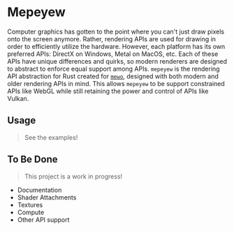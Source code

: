 # Mepeyew

Computer graphics has gotten to the point where you can't just draw pixels onto
the screen anymore.
Rather, rendering APIs are used for drawing in order to efficiently utilize the hardware.
However, each platform has its own preferred APIs: DirectX on Windows, Metal on
MacOS, etc.
Each of these APIs have unique differences and quirks, so modern renderers are
designed to abstract to enforce equal support among APIs.
`mepeyew` is the rendering API abstraction for Rust created for [`mewo`](https://github.com/davnotdev/mewo),
designed with both modern and older rendering APIs in mind.
This allows `mepeyew` to be support constrained APIs like WebGL while still
retaining the power and control of APIs like Vulkan.

## Usage

> See the examples!

## To Be Done

> This project is a work in progress!

- Documentation
- Shader Attachments
- Textures
- Compute
- Other API support
